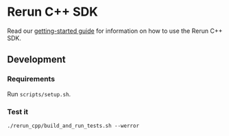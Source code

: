 # Rerun C++ SDK

Read our [getting-started guide](https://www.rerun.io/docs/getting-started/cpp) for information on how to use the Rerun C++ SDK.

## Development
### Requirements
Run `scripts/setup.sh`.

### Test it
`./rerun_cpp/build_and_run_tests.sh --werror`
